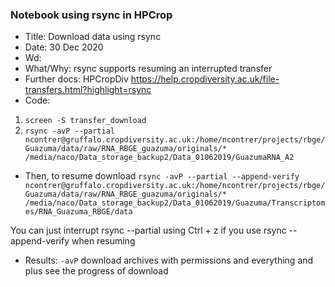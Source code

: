 ### Notebook using rsync in HPCrop

- Title: Download data using rsync
- Date: 30 Dec 2020
- Wd: 
- What/Why: rsync supports resuming an interrupted transfer
- Further docs: HPCropDiv https://help.cropdiversity.ac.uk/file-transfers.html?highlight=rsync
- Code:
1. `screen -S transfer_download`
2. `rsync -avP --partial ncontrer@gruffalo.cropdiversity.ac.uk:/home/ncontrer/projects/rbge/Guazuma/data/raw/RNA_RBGE_guazuma/originals/* /media/naco/Data_storage_backup2/Data_01062019/GuazumaRNA_A2`
- Then, to resume download
`rsync -avP --partial --append-verify ncontrer@gruffalo.cropdiversity.ac.uk:/home/ncontrer/projects/rbge/Guazuma/data/raw/RNA_RBGE_guazuma/originals/* /media/naco/Data_storage_backup2/Data_01062019/Guazuma/Transcriptomes/RNA_Guazuma_RBGE/data`

You can just interrupt rsync --partial using Ctrl + z if you use rsync --append-verify when resuming

- Results:  `-avP` download archives with permissions and everything and plus see the progress of download

